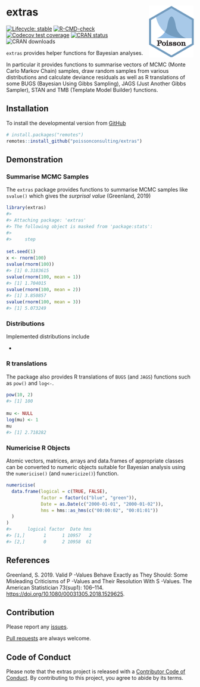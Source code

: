 
<!-- README.md is generated from README.Rmd. Please edit that file -->

# extras <img src="man/figures/logo.png" align="right" />

<!-- badges: start -->

[![Lifecycle:
stable](https://img.shields.io/badge/lifecycle-stable-brightgreen.svg)](https://lifecycle.r-lib.org/articles/stages.html#stable)
[![R-CMD-check](https://github.com/poissonconsulting/extras/actions/workflows/R-CMD-check.yaml/badge.svg)](https://github.com/poissonconsulting/extras/actions/workflows/R-CMD-check.yaml)
[![Codecov test
coverage](https://codecov.io/gh/poissonconsulting/extras/branch/master/graph/badge.svg)](https://app.codecov.io/gh/poissonconsulting/extras?branch=master)
[![CRAN
status](https://www.r-pkg.org/badges/version/extras)](https://cran.r-project.org/package=extras)
![CRAN downloads](https://cranlogs.r-pkg.org/badges/extras)
<!-- badges: end -->

`extras` provides helper functions for Bayesian analyses.

In particular it provides functions to summarise vectors of MCMC (Monte
Carlo Markov Chain) samples, draw random samples from various
distributions and calculate deviance residuals as well as R translations
of some BUGS (Bayesian Using Gibbs Sampling), JAGS (Just Another Gibbs
Sampler), STAN and TMB (Template Model Builder) functions.

## Installation

<!-- To install the latest release from [CRAN](https://cran.r-project.org) -->

To install the developmental version from
[GitHub](https://github.com/poissonconsulting/extras)

``` r
# install.packages("remotes")
remotes::install_github("poissonconsulting/extras")
```

## Demonstration

### Summarise MCMC Samples

The `extras` package provides functions to summarise MCMC samples like
`svalue()` which gives the *surprisal value* (Greenland, 2019)

``` r
library(extras)
#> 
#> Attaching package: 'extras'
#> The following object is masked from 'package:stats':
#> 
#>     step

set.seed(1)
x <- rnorm(100)
svalue(rnorm(100))
#> [1] 0.3183615
svalue(rnorm(100, mean = 1))
#> [1] 1.704015
svalue(rnorm(100, mean = 2))
#> [1] 3.850857
svalue(rnorm(100, mean = 3))
#> [1] 5.073249
```

### Distributions

Implemented distributions include

- 

### R translations

The package also provides R translations of `BUGS` (and `JAGS`)
functions such as `pow()` and `log<-`.

``` r
pow(10, 2)
#> [1] 100

mu <- NULL
log(mu) <- 1
mu
#> [1] 2.718282
```

### Numericise R Objects

Atomic vectors, matrices, arrays and data.frames of appropriate classes
can be converted to numeric objects suitable for Bayesian analysis using
the `numericise()` (and `numericize()`) function.

``` r
numericise(
  data.frame(logical = c(TRUE, FALSE),
             factor = factor(c("blue", "green")),
             Date = as.Date(c("2000-01-01", "2000-01-02")),
             hms = hms::as_hms(c("00:00:02", "00:01:01"))
  )
)
#>      logical factor  Date hms
#> [1,]       1      1 10957   2
#> [2,]       0      2 10958  61
```

## References

Greenland, S. 2019. Valid P -Values Behave Exactly as They Should: Some
Misleading Criticisms of P -Values and Their Resolution With S -Values.
The American Statistician 73(sup1): 106–114.
<https://doi.org/10.1080/00031305.2018.1529625>.

## Contribution

Please report any
[issues](https://github.com/poissonconsulting/extras/issues).

[Pull requests](https://github.com/poissonconsulting/extras/pulls) are
always welcome.

## Code of Conduct

Please note that the extras project is released with a [Contributor Code
of
Conduct](https://contributor-covenant.org/version/2/0/CODE_OF_CONDUCT.html).
By contributing to this project, you agree to abide by its terms.
